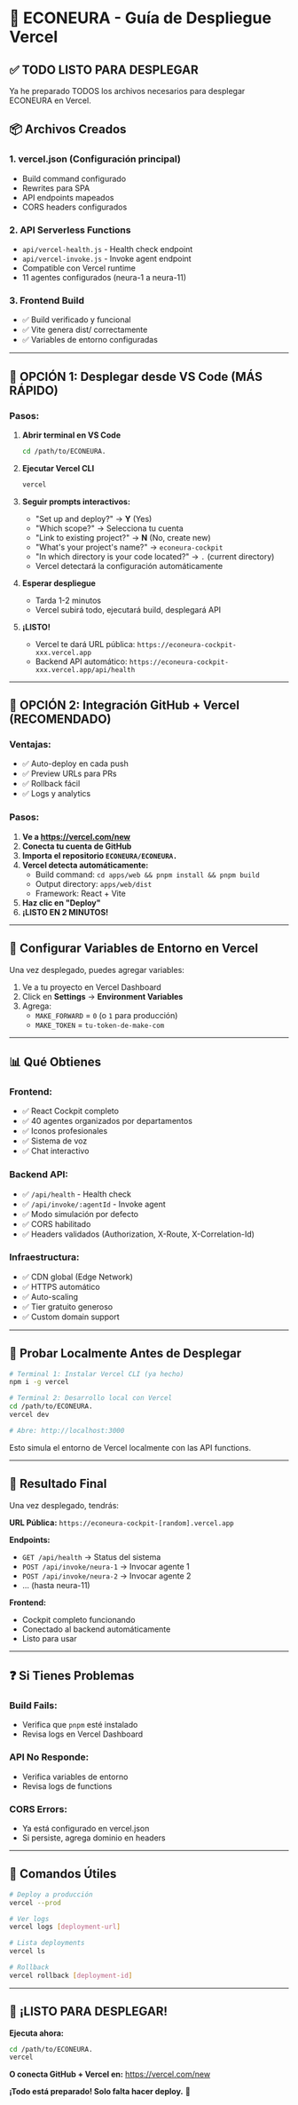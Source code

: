 # 🚀 ECONEURA - Guía de Despliegue Vercel

## ✅ TODO LISTO PARA DESPLEGAR

Ya he preparado TODOS los archivos necesarios para desplegar ECONEURA en Vercel.

## 📦 Archivos Creados

### 1. **vercel.json** (Configuración principal)
- Build command configurado
- Rewrites para SPA
- API endpoints mapeados
- CORS headers configurados

### 2. **API Serverless Functions**
- `api/vercel-health.js` - Health check endpoint
- `api/vercel-invoke.js` - Invoke agent endpoint
- Compatible con Vercel runtime
- 11 agentes configurados (neura-1 a neura-11)

### 3. **Frontend Build**
- ✅ Build verificado y funcional
- ✅ Vite genera dist/ correctamente
- ✅ Variables de entorno configuradas

---

## 🎯 OPCIÓN 1: Desplegar desde VS Code (MÁS RÁPIDO)

### Pasos:

1. **Abrir terminal en VS Code**
   ```bash
   cd /path/to/ECONEURA.
   ```

2. **Ejecutar Vercel CLI**
   ```bash
   vercel
   ```

3. **Seguir prompts interactivos:**
   - "Set up and deploy?" → **Y** (Yes)
   - "Which scope?" → Selecciona tu cuenta
   - "Link to existing project?" → **N** (No, create new)
   - "What's your project's name?" → `econeura-cockpit`
   - "In which directory is your code located?" → `.` (current directory)
   - Vercel detectará la configuración automáticamente

4. **Esperar despliegue**
   - Tarda 1-2 minutos
   - Vercel subirá todo, ejecutará build, desplegará API

5. **¡LISTO!**
   - Vercel te dará URL pública: `https://econeura-cockpit-xxx.vercel.app`
   - Backend API automático: `https://econeura-cockpit-xxx.vercel.app/api/health`

---

## 🎯 OPCIÓN 2: Integración GitHub + Vercel (RECOMENDADO)

### Ventajas:
- ✅ Auto-deploy en cada push
- ✅ Preview URLs para PRs
- ✅ Rollback fácil
- ✅ Logs y analytics

### Pasos:

1. **Ve a https://vercel.com/new**
2. **Conecta tu cuenta de GitHub**
3. **Importa el repositorio `ECONEURA/ECONEURA.`**
4. **Vercel detecta automáticamente:**
   - Build command: `cd apps/web && pnpm install && pnpm build`
   - Output directory: `apps/web/dist`
   - Framework: React + Vite
5. **Haz clic en "Deploy"**
6. **¡LISTO EN 2 MINUTOS!**

---

## 🔧 Configurar Variables de Entorno en Vercel

Una vez desplegado, puedes agregar variables:

1. Ve a tu proyecto en Vercel Dashboard
2. Click en **Settings** → **Environment Variables**
3. Agrega:
   - `MAKE_FORWARD` = `0` (o `1` para producción)
   - `MAKE_TOKEN` = `tu-token-de-make-com`

---

## 📊 Qué Obtienes

### Frontend:
- ✅ React Cockpit completo
- ✅ 40 agentes organizados por departamentos
- ✅ Iconos profesionales
- ✅ Sistema de voz
- ✅ Chat interactivo

### Backend API:
- ✅ `/api/health` - Health check
- ✅ `/api/invoke/:agentId` - Invoke agent
- ✅ Modo simulación por defecto
- ✅ CORS habilitado
- ✅ Headers validados (Authorization, X-Route, X-Correlation-Id)

### Infraestructura:
- ✅ CDN global (Edge Network)
- ✅ HTTPS automático
- ✅ Auto-scaling
- ✅ Tier gratuito generoso
- ✅ Custom domain support

---

## 🧪 Probar Localmente Antes de Desplegar

```bash
# Terminal 1: Instalar Vercel CLI (ya hecho)
npm i -g vercel

# Terminal 2: Desarrollo local con Vercel
cd /path/to/ECONEURA.
vercel dev

# Abre: http://localhost:3000
```

Esto simula el entorno de Vercel localmente con las API functions.

---

## 🎉 Resultado Final

Una vez desplegado, tendrás:

**URL Pública:** `https://econeura-cockpit-[random].vercel.app`

**Endpoints:**
- `GET /api/health` → Status del sistema
- `POST /api/invoke/neura-1` → Invocar agente 1
- `POST /api/invoke/neura-2` → Invocar agente 2
- ... (hasta neura-11)

**Frontend:**
- Cockpit completo funcionando
- Conectado al backend automáticamente
- Listo para usar

---

## ❓ Si Tienes Problemas

### Build Fails:
- Verifica que `pnpm` esté instalado
- Revisa logs en Vercel Dashboard

### API No Responde:
- Verifica variables de entorno
- Revisa logs de functions

### CORS Errors:
- Ya está configurado en vercel.json
- Si persiste, agrega dominio en headers

---

## 📝 Comandos Útiles

```bash
# Deploy a producción
vercel --prod

# Ver logs
vercel logs [deployment-url]

# Lista deployments
vercel ls

# Rollback
vercel rollback [deployment-id]
```

---

## 🚀 ¡LISTO PARA DESPLEGAR!

**Ejecuta ahora:**

```bash
cd /path/to/ECONEURA.
vercel
```

**O conecta GitHub + Vercel en:**
https://vercel.com/new

**¡Todo está preparado! Solo falta hacer deploy.** 🎉
